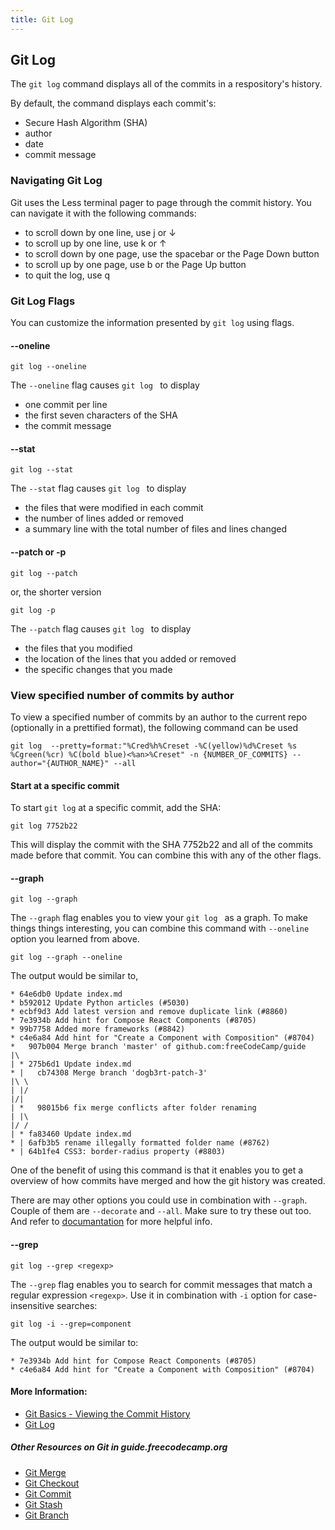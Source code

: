 ```yaml
---
title: Git Log
---
```

## Git Log

The ```git log``` command displays all of the commits in a respository's history. 

By default, the command displays each commit's:

* Secure Hash Algorithm (SHA)
* author
* date
* commit message 

### Navigating Git Log

Git uses the Less terminal pager to page through the commit history. You can navigate it with the following commands:

* to scroll down by one line, use j or ↓
* to scroll up by one line, use k or ↑
* to scroll down by one page, use the spacebar or the Page Down button
* to scroll up by one page, use b or the Page Up button
* to quit the log, use q

### Git Log Flags

You can customize the information presented by ```git log``` using flags. 

#### --oneline

```git log --oneline```

The ```--oneline``` flag causes ```git log ``` to display

* one commit per line
* the first seven characters of the SHA
* the commit message

#### --stat

```git log --stat```

The ```--stat``` flag causes ```git log ``` to display 

* the files that were modified in each commit
* the number of lines added or removed
* a summary line with the total number of files and lines changed

#### --patch or -p

```git log --patch``` 

or, the shorter version

```git log -p```

The ```--patch``` flag causes ```git log ``` to display 

* the files that you modified
* the location of the lines that you added or removed
* the specific changes that you made

### View specified number of commits by author

To view a specified number of commits by an author to the current repo (optionally in a prettified format), the following command can be used

```git log  --pretty=format:"%Cred%h%Creset -%C(yellow)%d%Creset %s %Cgreen(%cr) %C(bold blue)<%an>%Creset" -n {NUMBER_OF_COMMITS} --author="{AUTHOR_NAME}" --all```

#### Start at a specific commit

To start ```git log``` at a specific commit, add the SHA:

```git log 7752b22```

This will display the commit with the SHA 7752b22 and all of the commits made before that commit. You can combine this with any of the other flags. 

#### --graph

```git log --graph```

The ```--graph``` flag enables you to view your ```git log ``` as a graph. To make things things interesting, you can combine this command with ```--oneline``` option you learned from above. 

```git log --graph --oneline```

The output would be similar to,

    * 64e6db0 Update index.md
    * b592012 Update Python articles (#5030)
    * ecbf9d3 Add latest version and remove duplicate link (#8860)
    * 7e3934b Add hint for Compose React Components (#8705)
    * 99b7758 Added more frameworks (#8842)
    * c4e6a84 Add hint for "Create a Component with Composition" (#8704)
    *   907b004 Merge branch 'master' of github.com:freeCodeCamp/guide
    |\  
    | * 275b6d1 Update index.md
    * |   cb74308 Merge branch 'dogb3rt-patch-3'
    |\ \  
    | |/  
    |/|   
    | *   98015b6 fix merge conflicts after folder renaming
    | |\  
    |/ /  
    | * fa83460 Update index.md
    * | 6afb3b5 rename illegally formatted folder name (#8762)
    * | 64b1fe4 CSS3: border-radius property (#8803)

One of the benefit of using this command is that it enables you to get a overview of how commits have merged and how the git history was created.

There are may other options you could use in combination with ```--graph```. Couple of them are ```--decorate``` and ```--all```. Make sure to try these out too. And refer to [documantation](https://git-scm.com/docs/git-log) for more helpful info.

#### --grep

```git log --grep <regexp>```

The ```--grep``` flag enables you to search for commit messages that match a regular expression `<regexp>`. Use it in combination with `-i` option for case-insensitive searches:

```git log -i --grep=component```

The output would be similar to:

```
* 7e3934b Add hint for Compose React Components (#8705)
* c4e6a84 Add hint for "Create a Component with Composition" (#8704)
```

#### More Information:

- [Git Basics - Viewing the Commit History](https://git-scm.com/book/en/v2/Git-Basics-Viewing-the-Commit-History)
- [Git Log](https://git-scm.com/docs/git-log)

##### Other Resources on Git in guide.freecodecamp.org

- [Git Merge](../git-merge/index.md)
- [Git Checkout](../git-checkout/index.md)
- [Git Commit](../git-commit/index.md)
- [Git Stash](../git-stash/index.md)
- [Git Branch](../git-branch/index.md)

